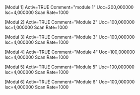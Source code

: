 [Modul 1]
Activ=TRUE
Comment="module 1"
Uoc=200,000000
Isc=4,000000
Scan Rate=1000

[Modul 2]
Activ=TRUE
Comment="Module 2"
Uoc=100,000000
Isc=1,000000
Scan Rate=1000

[Modul 3]
Activ=TRUE
Comment="Module 3"
Uoc=100,000000
Isc=4,000000
Scan Rate=1000

[Modul 4]
Activ=TRUE
Comment="Module 4"
Uoc=100,000000
Isc=4,000000
Scan Rate=1000

[Modul 5]
Activ=TRUE
Comment="Module 5"
Uoc=100,000000
Isc=4,000000
Scan Rate=1000

[Modul 6]
Activ=TRUE
Comment="Module 6"
Uoc=100,000000
Isc=4,000000
Scan Rate=1000